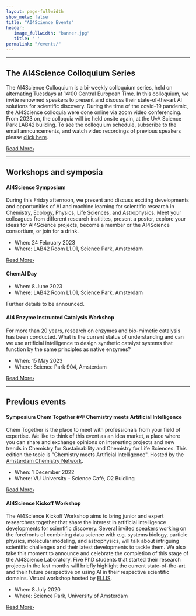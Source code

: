```yaml
---
layout: page-fullwidth 
show_meta: false
title: "AI4Science Events"
header:
   image_fullwidth: "banner.jpg"
   title: ' '
permalink: "/events/"
---
```



---
## The AI4Science Colloquium Series

The AI4Science Colloquium is a bi-weekly colloquium series, held on alternating Tuesdays at 14:00 Central European Time. In this colloquium, we invite renowned speakers to present and discuss their state-of-the-art AI solutions for scientific discovery. During the time of the covid-19 pandemic, the AI4Science colloquia were done online via zoom video conferencing. From 2023 on, the colloquia will be held onsite again, at the UvA Science Park LAB42 building.
To see the colloquium schedule, subscribe to the email announcements, and watch video recordings of previous speakers please [click here][1].

<a class="radius button small" href="{{ site.url }}{{ site.baseurl }}/colloquium/">Read More›</a>

---

## Workshops and symposia

#### AI4Science Symposium

During this Friday afternoon, we present and discuss exciting
developments and opportunities of AI and machine learning for
scientific research in Chemistry, Ecology, Physics, Life Sciences, and
Astrophysics. Meet your colleagues from different research institites,
present a poster, explore your ideas for AI4Science projects,
become a member or the AI4Science consortium, or join for a drink.

* When: 24 February 2023
* Where: LAB42 Room L1.01, Science Park, Amsterdam

<a class="radius button small" href="{{ site.url }}{{ site.baseurl }}/workshop2/">Read More›</a>

#### ChemAI Day

* When: 8 June 2023
* Where: LAB42 Room L1.01, Science Park, Amsterdam

Further details to be announced.

#### AI4 Enzyme Instructed Catalysis Workshop

For more than 20 years, research on enzymes and bio-mimetic catalysis has been conducted. What is the current status of understanding and can we use artificial intelligence to design synthetic catalyst systems that function by the same principles as native enzymes?

*  When: 15 May 2023
* Where: Science Park 904, Amsterdam

<a class="radius button small" href="https://hims.uva.nl/content/events/2023/05/ai4-enzyme-instructed-catalysts-workshop.html">Read More›</a>

---

## Previous events


#### Symposium Chem Together #4: Chemistry meets Artificial Intelligence
Chem Together is the place to meet with professionals from your field
of expertise. We like to think of this event as an idea market, a
place where you can share and exchange opinions on interesting
projects and new trends in Chemistry for Sustainability and Chemistry
for Life Sciences. This edition the topic is "Chemistry meets
Artificial Intelligence". 
Hosted by the [Amsterdam Chemistry Network][2].

* When: 1 December 2022
* Where: VU University - Science Café, O2 Buidling

<a class="radius button small" href="https://www.eventbrite.nl/e/chem-together-4-chemistry-meets-artificial-intelligence-tickets-317643589527">Read More›</a>


#### AI4Science Kickoff Workshop
The AI4Science Kickoff Workshop aims to bring junior and expert
researchers together that share the interest in artificial
intelligence developments for scientific discovery. Several invited
speakers working on the forefronts of combining data science with
e.g. systems biology, particle physics, molecular modeling, and
astrophysics, will talk about intriguing scientific challenges and
their latest developments to tackle them.
We also take this moment to announce and celebrate the completion of this
stage of the AI4Science Laboratory. Five PhD students that started
their research projects in the last months will briefly highlight the
current state-of-the-art and their future perspective on using AI in
their respective scientific domains. 
Virtual workshop hosted by [ELLIS][3].
 
 * When: 8 July 2020
 * Where: Science Park, University of Amsterdam

<a class="radius button small" href="{{ site.url }}{{ site.baseurl }}/workshop1/">Read More›</a>




[1]: /colloquium/
[2]: https://www.acnetwork.nl
[3]: https://ellis.eu

